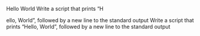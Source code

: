 Hello World
Write a script that prints “H

ello, World”, followed by a new line to the standard output
Write a script that prints “Hello, World”, followed by a new line to the standard output
